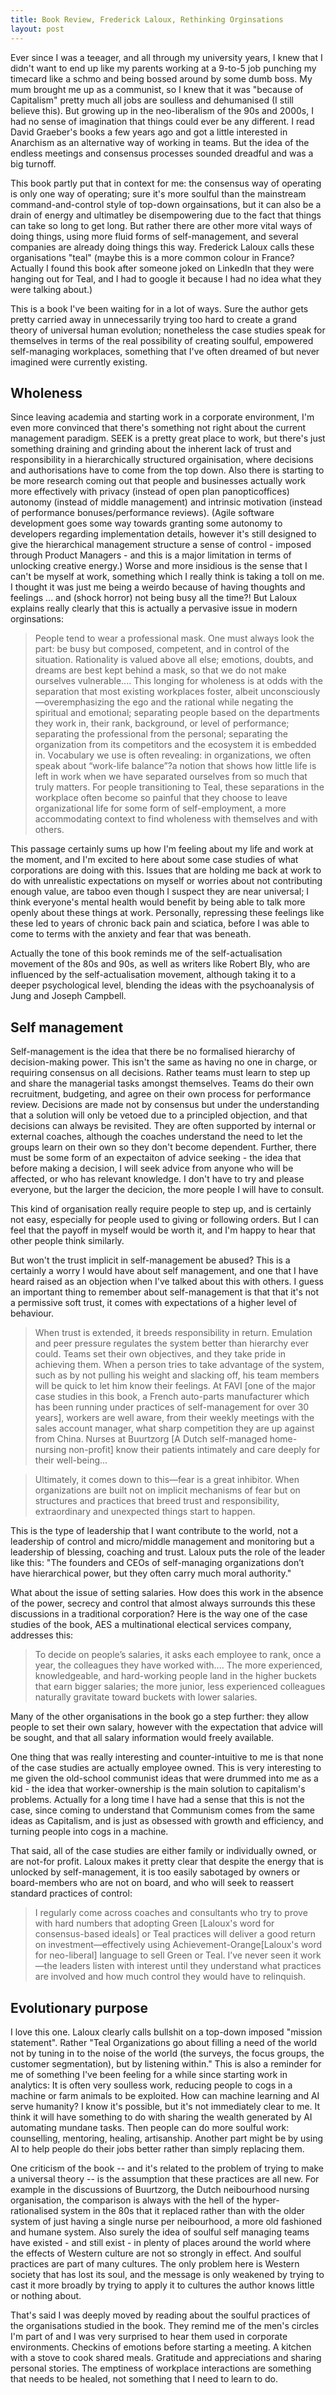 ```yaml
---
title: Book Review, Frederick Laloux, Rethinking Orginsations
layout: post
---
```


Ever since I was a teeager, and all through my university years, I knew that I didn't want to end up like my parents working at a 9-to-5 job punching my timecard like a schmo and being bossed around by some dumb boss. My mum brought me up as a communist, so I knew that it was "because of Capitalism" pretty much all jobs are soulless and dehumanised (I still believe this). But growing up in the neo-liberalism of the 90s and 2000s, I had no sense of imagination that things could ever be any different. I read David Graeber's books a few years ago and got a little interested in Anarchism as an alternative way of working in teams. But the idea of the endless meetings and consensus processes sounded dreadful and was a big turnoff.


This book partly put that in context for me: the consensus way of operating is only one way of operating; sure it's more soulful than the mainstream command-and-control style of top-down orgainsations, but it can also be a drain of energy and ultimatley be disempowering due to the fact that things can take so long to get long. But rather there are other more vital ways of doing things, using more fluid forms of self-management, and several companies are already doing things this way. Frederick Laloux calls these organisations "teal" (maybe this is a more common colour in France?  Actually I found this book after someone joked on LinkedIn that they were hanging out for Teal, and I had to google it because I had no idea what they were talking about.)

This is a book I've been waiting for in a lot of ways. Sure the author gets pretty carried away in unnecessarily trying too hard to create a grand theory of universal human evolution; nonetheless the case studies speak for themselves in terms of the real possibility of creating soulful, empowered self-managing workplaces, something that I've often dreamed of but never imagined were currently existing.

## Wholeness
Since leaving academia and starting work in a corporate environment, I'm even more convinced that there's something not right about the current management paradigm. SEEK is a pretty great place to work, but there's just something draining and grinding about the inherent lack of trust and responsibility in a hierarchically structured orgainisation, where decisions and authorisations have to come from the top down. Also there is starting to be more research coming out that people and businesses actually work more effectively with privacy (instead of open plan panopticoffices) autonomy (instead of middle management) and intrinsic motivation (instead of performance bonuses/performance reviews). (Agile software development goes some way towards granting some autonomy to developers regarding implementation details, however it's still designed to give the hierarchical management structure a sense of control - imposed through Product Managers - and this is a major limitation in terms of unlocking creative energy.) Worse and more insidious is the sense that I can't be myself at work, something which I really think is taking a toll on me. I thought it was just me being a weirdo because of having thoughts and feelings ... and (shock horror) not being busy all the time?! But Laloux explains really clearly that this is actually a pervasive issue in modern orginsations:

> People tend to wear a professional mask. One must always look the part: be busy but composed, competent, and in control of the situation. Rationality is valued above all else; emotions, doubts, and dreams are best kept behind a mask, so that we do not make ourselves vulnerable.... This longing for wholeness is at odds with the separation that most existing workplaces foster, albeit unconsciously—overemphasizing the ego and the rational while negating the spiritual and emotional; separating people based on the departments they work in, their rank, background, or level of performance; separating the professional from the personal; separating the organization from its competitors and the ecosystem it is embedded in. Vocabulary we use is often revealing: in organizations, we often speak about “work-life balance”?a notion that shows how little life is left in work when we have separated ourselves from so much that truly matters. For people transitioning to Teal, these separations in the workplace often become so painful that they choose to leave organizational life for some form of self-employment, a more accommodating context to find wholeness with themselves and with others.

This passage certainly sums up how I'm feeling about my life and work at the moment, and I'm excited to here about some case studies of what corporations are doing with this. Issues that are holding me back at work to do with unrealistic expectations on myself or worries about not contributing enough value, are taboo  even though I suspect they are near universal; I think everyone's mental health would benefit by being able to talk more openly about these things at work. Personally, repressing these feelings like these led to years of chronic back pain and sciatica, before I was able to come to terms with the anxiety and fear that was beneath.

Actually the tone of this book reminds me of the self-actualisation movement of the 80s and 90s, as well as writers like Robert Bly, who are influenced by the self-actualisation movement, although taking it to a deeper psychological level, blending the ideas with the psychoanalysis of Jung and Joseph Campbell.

## Self management

Self-management is the idea that there be no formalised hierarchy of decision-making power. This isn't the same as having no one in charge, or requiring consensus on all decisions. Rather teams must learn to step up and share the managerial tasks amongst themselves.  Teams do their own recruitment, budgeting, and agree on their own process for performance review. Decisions are made not by consensus but under the understanding that a solution will only be vetoed due to a principled objection, and that decisions can always be revisited. They are often supported by internal or external coaches, although the coaches understand the need to let the groups learn on their own so they don't become dependent. Further, there must be some form of an expectaiton of advice seeking - the idea that before making a decision, I will seek advice from anyone who will be affected, or who has relevant knowledge. I don't have to try and please everyone, but the larger the decicion, the more people I will have to consult.

This kind of organisation really require people to step up, and is certainly not easy, especially for people used to giving or following orders. But I can feel that the payoff in myself would be worth it, and I'm happy to hear that other people think similarly.

But won't the trust implicit in self-management be abused? This is a certainly a worry I would have about self management, and one that I have heard raised as an objection when I've talked about this with others. I guess an important thing to remember about self-management is that that it's not a permissive soft trust, it comes with expectations of a higher level of behaviour.

> When trust is extended, it breeds responsibility in return. Emulation and peer pressure regulates the system better than hierarchy ever could. Teams set their own objectives, and they take pride in achieving them. When a person tries to take advantage of the system, such as by not pulling his weight and slacking off, his team members will be quick to let him know their feelings. At FAVI [one of the major case studies in this book, a French auto-parts manufacturer which has been running under practices of self-management for over 30 years], workers are well aware, from their weekly meetings with the sales account manager, what sharp competition they are up against from China. Nurses at Buurtzorg [A Dutch self-managed home-nursing non-profit] know their patients intimately and care deeply for their well-being...

> Ultimately, it comes down to this—fear is a great inhibitor. When organizations are built not on implicit mechanisms of fear but on structures and practices that breed trust and responsibility, extraordinary and unexpected things start to happen.

This is the type of leadership that I want contribute to the world, not a leadership of control and micro/middle management and monitoring but a leadership of blessing, coaching and trust. Laloux puts the role of the leader like this: "The founders and CEOs of self-managing organizations don’t have hierarchical power, but they often carry much moral authority."

What about the issue of setting salaries. How does this work in the absence of the power, secrecy and control that almost always surrounds this these discussions in a traditional corporation? Here is the way one of the case studies of the book, AES a multinational electical services company, addresses this:

>To decide on people’s salaries, it asks each employee to rank, once a year, the colleagues they have worked with.... The more experienced, knowledgeable, and hard-working people land in the higher buckets that earn bigger salaries; the more junior, less experienced colleagues naturally gravitate toward buckets with lower salaries.

Many of the other organisations in the book go a step further: they allow people to set their own salary, however with the expectation that advice will be sought, and that all salary information would freely available.

One thing that was really interesting and counter-intuitive to me is that none of the case studies are actually employee owned. This is very interesting to me given the old-school communist ideas that were drummed into me as a kid - the idea that worker-ownership is the main solution to capitalism's problems. Actually for a long time I have had a sense that this is not the case, since coming to understand that Communism comes from the same ideas as Capitalism, and is just as obsessed with growth and efficiency, and turning people into cogs in a machine.

That said, all of the case studies are either family or individually owned, or are not-for profit. Laloux makes it pretty clear that despite the energy that is unlocked by self-management, it is too easily sabotaged by owners or board-members who are not on board, and who will seek to reassert standard practices of control:

> I regularly come across coaches and consultants who try to prove with hard numbers that adopting Green [Laloux's word for consensus-based ideals] or Teal practices will deliver a good return on investment—effectively using Achievement-Orange[Laloux's word for neo-liberal] language to sell Green or Teal. I’ve never seen it work—the leaders listen with interest until they understand what practices are involved and how much control they would have to relinquish.

## Evolutionary purpose
I love this one. Laloux clearly calls bullshit on a top-down imposed "mission statement". Rather "Teal Organizations go about filling a need of the world not by tuning in to the noise of the world (the surveys, the focus groups, the customer segmentation), but by listening within." This is also a reminder for me of something I've been feeling for a while since starting work in analytics: It is often very soulless work, reducing people to cogs in a machine or farm animals to be exploited.  How can machine learning and AI serve humanity? I know it's possible, but it's not immediately clear to me. It think it will have something to do with sharing the wealth generated by AI automating mundane tasks. Then people can do more soulful work: counselling, mentoring, healing, artisanship.  Another part might be  by using AI to help people do their jobs better rather than simply replacing them.

One criticism of the book -- and it's related to the problem of trying to make a universal theory -- is the assumption that these practices are all new. For example in the discussions of Buurtzorg, the Dutch neibourhood nursing organisation, the comparison is always with the hell of the hyper-rationalised system in the 80s that it replaced rather than with the older system of just having a single nurse per neibourhood, a more old fashioned and humane system. Also surely the idea of soulful self managing teams have existed - and still exist - in plenty of places around the world where the effects of Western culture are not so strongly in effect. And soulful practices are part of many cultures. The only problem here is Western society that has lost its soul, and the message is only weakened by trying to cast it more broadly by trying to apply it to cultures the author knows little or nothing about.

That's said I was deeply moved by reading about the soulful practices of the organisations studied in the book. They remind me of the men's circles I'm part of and I was very surprised to hear them used in corporate environments. Checkins of emotions before starting a meeting. A kitchen with a stove to cook shared meals. Gratitude and appreciations and sharing personal stories. The emptiness of workplace interactions are something that needs to be healed, not something that I need to learn to do.
